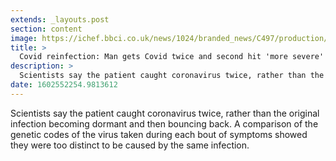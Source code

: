 ```yaml
--- 
extends: _layouts.post 
section: content 
image: https://ichef.bbci.co.uk/news/1024/branded_news/C497/production/_114872305_gettyimages-1212213050.jpg 
title: > 
  Covid reinfection: Man gets Covid twice and second hit 'more severe' 
description: > 
  Scientists say the patient caught coronavirus twice, rather than the original infection becoming dormant and then bouncing back.A comparison of the genetic codes of the virus taken during each bout of symptoms showed they were too distinct to be caused by the same infection. 
date: 1602552254.9813612 
--- 
```

Scientists say the patient caught coronavirus twice, rather than the original infection becoming dormant and then bouncing back. A comparison of the genetic codes of the virus taken during each bout of symptoms showed they were too distinct to be caused by the same infection.